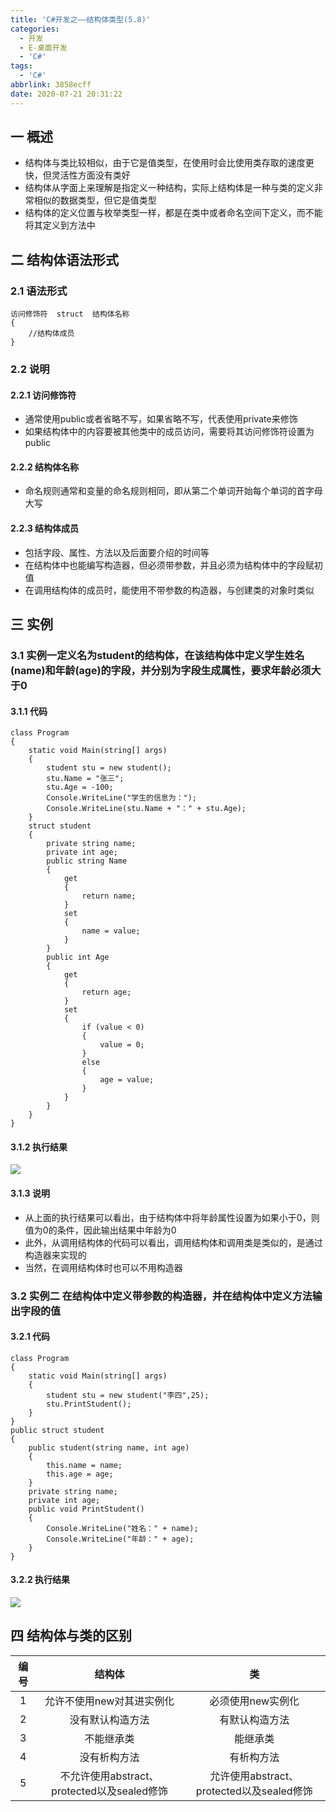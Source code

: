 ```yaml
---
title: 'C#开发之——结构体类型(5.8)'
categories:
  - 开发
  - E-桌面开发
  - 'C#'
tags:
  - 'C#'
abbrlink: 3858ecff
date: 2020-07-21 20:31:22
---
```


## 一 概述

* 结构体与类比较相似，由于它是值类型，在使用时会比使用类存取的速度更快，但灵活性方面没有类好
* 结构体从字面上来理解是指定义一种结构，实际上结构体是一种与类的定义非常相似的数据类型，但它是值类型
* 结构体的定义位置与枚举类型一样，都是在类中或者命名空间下定义，而不能将其定义到方法中

<!--more-->

## 二 结构体语法形式

### 2.1 语法形式

```
访问修饰符  struct  结构体名称
{
    //结构体成员
}
```

### 2.2 说明

#### 2.2.1 访问修饰符

* 通常使用public或者省略不写，如果省略不写，代表使用private来修饰
* 如果结构体中的内容要被其他类中的成员访问，需要将其访问修饰符设置为public

#### 2.2.2 结构体名称

* 命名规则通常和变量的命名规则相同，即从第二个单词开始每个单词的首字母大写

#### 2.2.3 结构体成员

* 包括字段、属性、方法以及后面要介绍的时间等
* 在结构体中也能编写构造器，但必须带参数，并且必须为结构体中的字段赋初值
* 在调用结构体的成员时，能使用不带参数的构造器，与创建类的对象时类似

## 三 实例
### 3.1 实例一<font size=3>定义名为student的结构体，在该结构体中定义学生姓名(name)和年龄(age)的字段，并分别为字段生成属性，要求年龄必须大于0</font>

#### 3.1.1 代码

```
class Program
{
    static void Main(string[] args)
    {
        student stu = new student();
        stu.Name = "张三";
        stu.Age = -100;
        Console.WriteLine("学生的信息为：");
        Console.WriteLine(stu.Name + "：" + stu.Age);
    }
    struct student
    {
        private string name;
        private int age;
        public string Name
        {
            get
            {
                return name;
            }
            set
            {
                name = value;
            }
        }
        public int Age
        {
            get
            {
                return age;
            }
            set
            {
                if (value < 0)
                {
                    value = 0;
                }
                else
                {
                    age = value;
                }
            }
        }
    }
}
```

#### 3.1.2 执行结果
![][1]

#### 3.1.3 说明

* 从上面的执行结果可以看出，由于结构体中将年龄属性设置为如果小于0，则值为0的条件，因此输出结果中年龄为0
* 此外，从调用结构体的代码可以看出，调用结构体和调用类是类似的，是通过构造器来实现的
* 当然，在调用结构体时也可以不用构造器

### 3.2 实例二 <font size=3>在结构体中定义带参数的构造器，并在结构体中定义方法输出字段的值</font>

#### 3.2.1 代码

```
class Program
{
    static void Main(string[] args)
    {
        student stu = new student("李四",25);
        stu.PrintStudent();
    }
}
public struct student
{
    public student(string name, int age)
    {
        this.name = name;
        this.age = age;
    }
    private string name;
    private int age;
    public void PrintStudent()
    {
        Console.WriteLine("姓名：" + name);
        Console.WriteLine("年龄：" + age);
    }
}
```

#### 3.2.2 执行结果

![][2]

## 四 结构体与类的区别

| 编号 |                   结构体                    |                    类                     |
| :--: | :-----------------------------------------: | :---------------------------------------: |
|  1   |          允许不使用new对其进实例化          |             必须使用new实例化             |
|  2   |              没有默认构造方法               |              有默认构造方法               |
|  3   |                 不能继承类                  |                 能继承类                  |
|  4   |                没有析构方法                 |                有析构方法                 |
|  5   | 不允许使用abstract、protected以及sealed修饰 | 允许使用abstract、protected以及sealed修饰 |




[1]:https://fastly.jsdelivr.net/gh/PGzxc/CDN@master/blog-image/csharp-struct-studeng.png
[2]:https://fastly.jsdelivr.net/gh/PGzxc/CDN@master/blog-image/csharp-struct-studeng-construct.png
